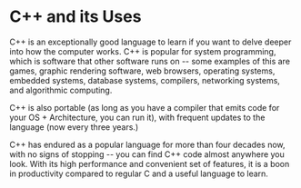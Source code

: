 # C++ and its Uses

C++ is an exceptionally good language to learn if you want to delve deeper into how the computer works. C++ is popular for system programming, which is software that other software runs on -- some examples of this are games, graphic rendering software, web browsers, operating systems, embedded systems, database systems, compilers, networking systems, and algorithmic computing.

C++ is also portable (as long as you have a compiler that emits code for your OS + Architecture, you can run it), with frequent updates to the language (now every three years.)

C++ has endured as a popular language for more than four decades now, with no signs of stopping -- you can find C++ code almost anywhere you look. With its high performance and convenient set of features, it is a boon in productivity compared to regular C and a useful language to learn.
